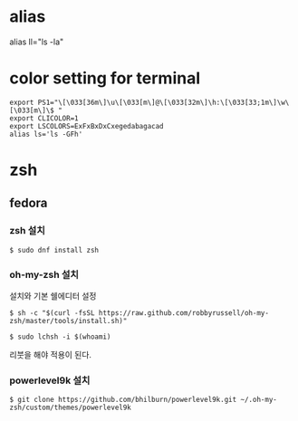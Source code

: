 # alias

alias ll="ls -la"

# color setting for terminal
```
export PS1="\[\033[36m\]\u\[\033[m\]@\[\033[32m\]\h:\[\033[33;1m\]\w\[\033[m\]\$ "
export CLICOLOR=1
export LSCOLORS=ExFxBxDxCxegedabagacad
alias ls='ls -GFh'
```

# zsh

## fedora

### zsh 설치

    $ sudo dnf install zsh

### oh-my-zsh 설치

설치와 기본 쉘에디터 설정

    $ sh -c "$(curl -fsSL https://raw.github.com/robbyrussell/oh-my-zsh/master/tools/install.sh)"

    $ sudo lchsh -i $(whoami)
    
리붓을 해야 적용이 된다.

### powerlevel9k 설치

    $ git clone https://github.com/bhilburn/powerlevel9k.git ~/.oh-my-zsh/custom/themes/powerlevel9k
